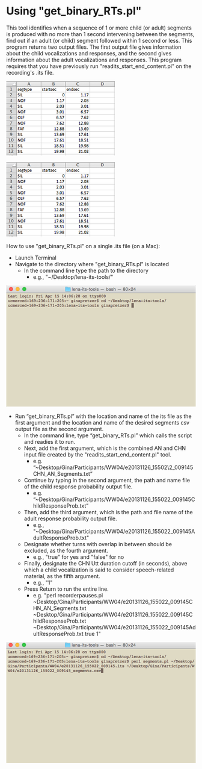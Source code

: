 #  Using "get\_binary\_RTs.pl" 

This tool identifies when a sequence of 1 or more child (or adult) segments is produced with no more than 1 second intervening between the segments, find out if an adult (or child) segment followed within 1 second or less.
This program returns two output files. The first output file gives information about the child vocalizations and responses, and the second gives information about the adult vocalizations and responses.
This program requires that you have previously run "readits\_start\_end\_content.pl" on the recording's .its file.

![alt text](https://github.com/gpretzer/DocumentationPics/blob/master/Segments_Pic1.jpg "Title")

![alt text](https://github.com/gpretzer/DocumentationPics/blob/master/Segments_Pic1.jpg "Title")

How to use "get\_binary\_RTs.pl" on a single .its file (on a Mac):

* Launch Terminal
* Navigate to the directory where "get\_binary\_RTs.pl" is located
   * In the command line type the path to the directory
     * e.g., "~/Desktop/lena-its-tools/"
     
![alt text](https://github.com/gpretzer/DocumentationPics/blob/master/Segments_Pic2.jpg "Title")

* Run “get\_binary\_RTs.pl” with the location and name of the its file as the first argument and the location and name of the desired segments csv output file as the second argument.
  * In the command line, type “get\_binary\_RTs.pl” which calls the script and readies it to run.
  * Next, add the first argument, which is the combined AN and CHN input file created by the "readits\_start\_end\_content.pl" tool.
    * e.g. “~Desktop/Gina/Participants/WW04/e20131126\_15502\2_009145CHN\_AN\_Segments.txt”
  * Continue by typing in the second argument, the path and name file of the child response probability output file.
    * e.g. “~Desktop/Gina/Participants/WW04/e20131126\_155022\_009145ChildResponseProb.txt”
  * Then, add the third argument, which is the path and file name of the adult response probability output file.
    * e.g., "~Desktop/Gina/Participants/WW04/e20131126\_155022\_009145AdultResponseProb.txt"
  * Designate whether turns with overlap in between should be excluded, as the fourth argument.
  	* e.g., "true" for yes and "false" for no
  * Finally, designate the CHN Utt duration cutoff (in seconds), above which a child vocalization is said to consider speech-related material, as the fifth argument.
  	* e.g., "1" 
  * Press Return to run the entire line.
    * e.g. "perl recorderpauses.pl ~Desktop/Gina/Participants/WW04/e20131126\_155022\_009145CHN\_AN\_Segments.txt  ~Desktop/Gina/Participants/WW04/e20131126\_155022\_009145ChildResponseProb.txt ~Desktop/Gina/Participants/WW04/e20131126\_155022\_009145AdultResponseProb.txt true 1"
    
![alt text](https://github.com/gpretzer/DocumentationPics/blob/master/Segments_Pic3.jpg "Title")
